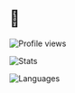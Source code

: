 # 🐔

![Profile views](https://komarev.com/ghpvc/?&color=yellow&style=for-the-badge&username=LRNZ09)

![Stats](https://github-readme-stats.vercel.app/api?username=Fannolo&border_radius=8&count_private=true&custom_title=Stats&include_all_commits=true&show_icons=true&theme=outrun)

![Languages](https://github-readme-stats.vercel.app/api/top-langs/?username=Fannolo&border_radius=8&custom_title=Languages&langs_count=8&layout=compact&theme=outrun)
